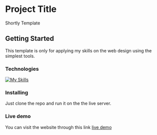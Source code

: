 # Project Title

Shortly Template

## Getting Started

This template is only for applying my skills on the web design using the simplest tools.

### Technologies

[![My Skills](https://skillicons.dev/icons?i=html,css,tailwind)](https://skillicons.dev)

### Installing

Just clone the repo and run it on the the live server.

### Live demo

You can visit the website through this link [live demo](https://shortly-website-tailwind-css.vercel.app/)
